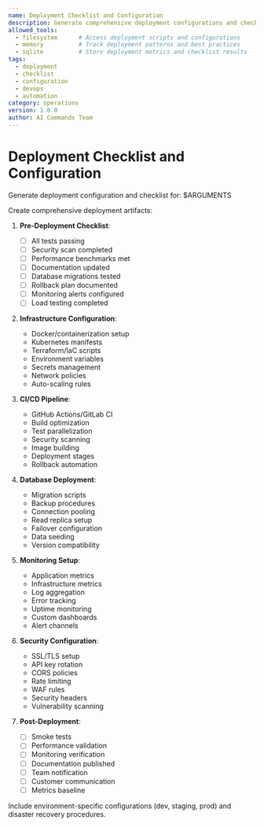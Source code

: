 ```yaml
---
name: Deployment Checklist and Configuration
description: Generate comprehensive deployment configurations and checklists with pre-deployment validation, security checks, and rollback procedures.
allowed_tools:
  - filesystem      # Access deployment scripts and configurations
  - memory          # Track deployment patterns and best practices
  - sqlite          # Store deployment metrics and checklist results
tags:
  - deployment
  - checklist
  - configuration
  - devops
  - automation
category: operations
version: 1.0.0
author: AI Commands Team
---
```


# Deployment Checklist and Configuration

Generate deployment configuration and checklist for: $ARGUMENTS

Create comprehensive deployment artifacts:

1. **Pre-Deployment Checklist**:
   - [ ] All tests passing
   - [ ] Security scan completed
   - [ ] Performance benchmarks met
   - [ ] Documentation updated
   - [ ] Database migrations tested
   - [ ] Rollback plan documented
   - [ ] Monitoring alerts configured
   - [ ] Load testing completed

2. **Infrastructure Configuration**:
   - Docker/containerization setup
   - Kubernetes manifests
   - Terraform/IaC scripts
   - Environment variables
   - Secrets management
   - Network policies
   - Auto-scaling rules

3. **CI/CD Pipeline**:
   - GitHub Actions/GitLab CI
   - Build optimization
   - Test parallelization
   - Security scanning
   - Image building
   - Deployment stages
   - Rollback automation

4. **Database Deployment**:
   - Migration scripts
   - Backup procedures
   - Connection pooling
   - Read replica setup
   - Failover configuration
   - Data seeding
   - Version compatibility

5. **Monitoring Setup**:
   - Application metrics
   - Infrastructure metrics
   - Log aggregation
   - Error tracking
   - Uptime monitoring
   - Custom dashboards
   - Alert channels

6. **Security Configuration**:
   - SSL/TLS setup
   - API key rotation
   - CORS policies
   - Rate limiting
   - WAF rules
   - Security headers
   - Vulnerability scanning

7. **Post-Deployment**:
   - [ ] Smoke tests
   - [ ] Performance validation
   - [ ] Monitoring verification
   - [ ] Documentation published
   - [ ] Team notification
   - [ ] Customer communication
   - [ ] Metrics baseline

Include environment-specific configurations (dev, staging, prod) and disaster recovery procedures.
